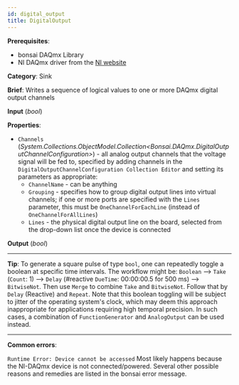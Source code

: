 ```yaml
---
id: digital_output
title: DigitalOutput
---
```


**Prerequisites**:
- bonsai DAQmx Library
- NI DAQmx driver from the [NI website](https://www.ni.com/en-gb/support/downloads/drivers/download.ni-daqmx.html#348669)

**Category**: Sink

**Brief**: Writes a sequence of logical values to one or more DAQmx digital output channels

**Input** (*bool*)

**Properties**:
- `Channels` (*System.Collections.ObjectModel.Collection&lt;Bonsai.DAQmx.DigitalOutputChannelConfiguration&gt;*) - all analog output channels that the voltage signal will be fed to, specified by adding channels in the `DigitalOutputChannelConfiguration Collection Editor` and setting its parameters as appropriate:
    - `ChannelName` - can be anything
    - `Grouping` - specifies how to group digital output lines into virtual channels; if one or more ports are specified with the `Lines` parameter, this must be `OneChannelForEachLine` (instead of `OneChannelForAllLines`)
    - `Lines` - the physical digital output line on the board, selected from the drop-down list once the device is connected

**Output** (*bool*)

---

**Tip**: To generate a square pulse of type `bool`, one can repeatedly toggle a boolean at specific time intervals. The workflow might be: `Boolean` --> `Take` (`Count`: 1) --> `Delay` (\#reactive `DueTime`: 00:00:00.5 for 500 ms) --> `BitwiseNot`. Then use `Merge` to combine `Take` and `BitwiseNot`. Follow that by `Delay` (Reactive) and `Repeat`. Note that this boolean toggling will be subject to jitter of the operating system's clock, which may deem this approach inappropriate for applications requiring high temporal precision. In such cases, a combination of `FunctionGenerator` and `AnalogOutput` can  be used instead. 

---

**Common errors**:

`Runtime Error: Device cannot be accessed`
Most likely happens because the NI-DAQmx device is not connected/powered. Several other possible reasons and remedies are listed in the bonsai error message.
